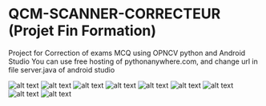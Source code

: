 # QCM-SCANNER-CORRECTEUR (Projet Fin Formation)
Project for Correction of exams MCQ using OPNCV python and Android Studio
You can use free hosting of pythonanywhere.com, and change url in file server.java of android studio

![alt text](https://github.com/oussamarajy/QCM-SCANNER-CORRECTEUR/blob/master/test_042519.jpg)
![alt text](https://github.com/oussamarajy/QCM-SCANNER-CORRECTEUR/blob/master/Screenshot_20220910-120305.jpg)
![alt text](https://github.com/oussamarajy/QCM-SCANNER-CORRECTEUR/blob/master/Screenshot_20220910-120310.jpg)
![alt text](https://github.com/oussamarajy/QCM-SCANNER-CORRECTEUR/blob/master/Screenshot_20220910-120336.jpg)
![alt text](https://github.com/oussamarajy/QCM-SCANNER-CORRECTEUR/blob/master/Screenshot_20220910-121046.jpg)
![alt text](https://github.com/oussamarajy/QCM-SCANNER-CORRECTEUR/blob/master/Screenshot_20220910-121055.jpg)
![alt text](https://github.com/oussamarajy/QCM-SCANNER-CORRECTEUR/blob/master/Screenshot_20220910-121108.jpg)
![alt text](https://github.com/oussamarajy/QCM-SCANNER-CORRECTEUR/blob/master/charafi_072016__01.jpg)
![alt text](https://github.com/oussamarajy/QCM-SCANNER-CORRECTEUR/blob/master/qcm1416091899.jpg.png)
